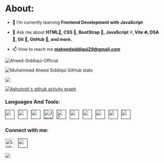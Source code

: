 <div align="center">




</div>

<h1>About:</h1>

- 🌱 I’m currently learning **Frontend Development with JavaScript**

- 💬 Ask me about **HTML📄, CSS 🎨, BootStrap 🧰, JavaScript ⚡, Vite 🔥, DSA 🧠, Git 🔀, GitHub 🐙, and more.**

- 📫 How to reach me **maheedsiddiqui29@gmail.com**

<p><img align="center" src="https://github-readme-stats.vercel.app/api/top-langs?username=Aheed-Siddiqui-Official&show_icons=true&locale=en&layout=compact"alt="Aheed-Siddiqui-Official"/></p>

![Muhammad Aheed Siddiqui GitHub stats](https://github-readme-stats.vercel.app/api?username=Aheed-Siddiqui-Official&show_icons=true&bg_color=00000000)

<p><img align="center" src="http://github-readme-streak-stats.herokuapp.com?user=Aheed-Siddiqui-Official&theme=dark&background=000000"/></p>

[![Ashutosh's github activity graph](https://github-readme-activity-graph.vercel.app/graph?username=Aheed-Siddiqui-Official&bg_color=000000&color=00ffee&line=ffffff&point=0008ff&area=true&hide_border=true)](https://github.com/ashutosh00710/github-readme-activity-graph)

### Languages And Tools:

<a href="" title="HTML" target="_blank" rel="noreferrer"><img src="https://www.vectorlogo.zone/logos/w3_html5/w3_html5-icon.svg" alt="" width="30" height="30"/></a>&nbsp;&nbsp;
<a href="" title="CSS" target="_blank" rel="noreferrer"><img src="https://skillicons.dev/icons?i=css" alt="" width="30" height="30"/></a>&nbsp;&nbsp;
<a href="" title="BOOTSTRAP" target="_blank" rel="noreferrer"><img src="https://skillicons.dev/icons?i=bootstrap" alt="" width="30" height="30"/></a>&nbsp;&nbsp;
<a href="" target="_blank" title="JavaScript" rel="noreferrer"><img src="https://www.freepnglogos.com/uploads/javascript-png/javascript-vector-logo-yellow-png-transparent-javascript-vector-12.png" alt="JavaScript" width="30" height="30"/></a>&nbsp;&nbsp;
<a href="" title="CPP" target="_blank" rel="noreferrer"><img src="https://upload.wikimedia.org/wikipedia/commons/3/32/C%2B%2B_logo.png" alt="C" width="30" height="30"/></a>&nbsp;&nbsp;
<a href="" title="JAVA" target="_blank" rel="noreferrer"><img src="https://skillicons.dev/icons?i=java" alt="" width="30" height="30"/></a>&nbsp;&nbsp;
<a href="" title="C" target="_blank" rel="noreferrer"><img src="https://skillicons.dev/icons?i=c" alt="" width="30" height="30"/></a>&nbsp;&nbsp;
<a href="" title="Git" target="_blank" rel="noreferrer"><img src="https://www.vectorlogo.zone/logos/git-scm/git-scm-icon.svg" alt="" width="30" height="30"/></a>&nbsp;&nbsp;
<a href="" title="Git Hub" target="_blank" rel="noreferrer"><img src="https://www.vectorlogo.zone/logos/github/github-tile.svg" alt="" width="30" height="30"/></a>&nbsp;&nbsp;
<a href="" title="Post Man" target="_blank" rel="noreferrer"><img src="https://skillicons.dev/icons?i=postman" alt="" width="30" height="30"/></a>&nbsp;&nbsp;

<h3>Connect with me:</h3>

<a href="https://www.linkedin.com/in/muhammad-aheed-siddiqui-b1233a2a2/" title="Muhammad Aheed Siddiqui" target="_blank" rel="noreferrer"><img src="https://www.vectorlogo.zone/logos/linkedin/linkedin-tile.svg" alt="LinkedIn" width="30" height="30"/></a>&nbsp;&nbsp;
<a href="" title="Gmail" target="_blank" rel="noreferrer"><img src="https://skillicons.dev/icons?i=gmail" alt="" width="30" height="30"/></a>&nbsp;&nbsp;


![](https://capsule-render.vercel.app/api?type=waving&height=150&color=gradient&customColorList=9&descAlign=47&descAlignY=58&fontSize=50&fontAlign=50&fontAlignY=33&section=footer)
  
